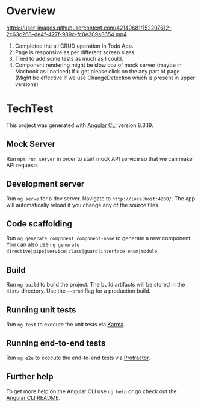 # Overview


https://user-images.githubusercontent.com/42140681/152207612-2c63c268-de4f-427f-989c-fc0e309a8654.mp4


1. Completed the all CRUD operation in Todo App. 
2. Page is responsive as per different screen sizes.
3. Tried to add some tests as much as I could.
4. Component rendering might be slow coz of mock server (maybe in Macbook as i noticed) if u get please click on the any part of page (Might be effective if we use         ChangeDetection which is present in upper versions) 

# TechTest

This project was generated with [Angular CLI](https://github.com/angular/angular-cli) version 8.3.19.

## Mock Server

Run `npm run server` in order to start mock API service so that we can make API requests

## Development server

Run `ng serve` for a dev server. Navigate to `http://localhost:4200/`. The app will automatically reload if you change any of the source files.

## Code scaffolding

Run `ng generate component component-name` to generate a new component. You can also use `ng generate directive|pipe|service|class|guard|interface|enum|module`.

## Build

Run `ng build` to build the project. The build artifacts will be stored in the `dist/` directory. Use the `--prod` flag for a production build.

## Running unit tests

Run `ng test` to execute the unit tests via [Karma](https://karma-runner.github.io).

## Running end-to-end tests

Run `ng e2e` to execute the end-to-end tests via [Protractor](http://www.protractortest.org/).

## Further help

To get more help on the Angular CLI use `ng help` or go check out the [Angular CLI README](https://github.com/angular/angular-cli/blob/master/README.md).

